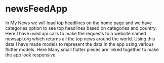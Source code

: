 # newsFeedApp
In My News we will load top headlines on the home page and we have categories option to see top headlines based on categories and country. Here I have used api calls to make the requests to a website named newsapi.org which returns all the top news around the world. Using this data I have made models to represent the data in the app using various flutter models. Here Many small flutter pieces are linked together to make the app look responsive. 
